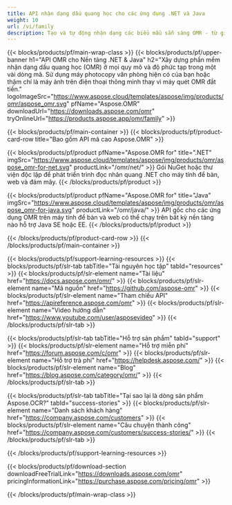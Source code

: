 ```yaml
---
title: API nhận dạng dấu quang học cho các ứng dụng .NET và Java
weight: 10
url: /vi/family
description: Tạo và tự động nhận dạng các biểu mẫu sẵn sàng OMR - từ giấy kiểm tra đến khảo sát mức độ hài lòng của khách hàng và phiếu bầu cử.
---
```


{{< blocks/products/pf/main-wrap-class >}}
{{< blocks/products/pf/upper-banner h1="API OMR cho Nền tảng .NET &amp; Java" h2="Xây dựng phần mềm nhận dạng dấu quang học (OMR) ở mọi quy mô và độ phức tạp trong một vài dòng mã. Sử dụng máy photocopy văn phòng hiện có của bạn hoặc thậm chí là máy ảnh trên điện thoại thông minh thay vì máy quét OMR đắt tiền." logoImageSrc="https://www.aspose.cloud/templates/aspose/img/products/omr/aspose_omr.svg" pfName="Aspose.OMR" downloadUrl="https://downloads.aspose.com/omr" tryOnlineUrl="https://products.aspose.app/omr/family" >}}

{{< blocks/products/pf/main-container >}}
{{< blocks/products/pf/product-card-row title="Bao gồm API mã cao Aspose.OMR" >}}

{{< blocks/products/pf/product pfName="Aspose.OMR for" title=".NET" imgSrc="https://www.aspose.cloud/templates/aspose/img/products/omr/aspose_omr-for-net.svg" productLink="/omr/net/" >}}
Gói NuGet hoặc thư viện độc lập để phát triển trình đọc nhãn quang .NET cho máy tính để bàn, web và đám mây.
{{< /blocks/products/pf/product >}}

{{< blocks/products/pf/product pfName="Aspose.OMR for" title="Java" imgSrc="https://www.aspose.cloud/templates/aspose/img/products/omr/aspose_omr-for-java.svg" productLink="/omr/java/" >}}
API gốc cho các ứng dụng OMR trên máy tính để bàn và web có thể chạy trên bất kỳ nền tảng nào hỗ trợ Java SE hoặc EE.
{{< /blocks/products/pf/product >}}

{{< /blocks/products/pf/product-card-row >}}
{{< /blocks/products/pf/main-container >}}

{{< blocks/products/pf/support-learning-resources >}}
{{< blocks/products/pf/slr-tab tabTitle="Tài nguyên học tập" tabId="resources" >}}
{{< blocks/products/pf/slr-element name="Tài liệu" href="https://docs.aspose.com/omr/" >}}
{{< blocks/products/pf/slr-element name="Mã nguồn" href="https://github.com/aspose-omr" >}}
{{< blocks/products/pf/slr-element name="Tham chiếu API" href="https://apireference.aspose.com/omr" >}}
{{< blocks/products/pf/slr-element name="Video hướng dẫn" href="https://www.youtube.com/user/asposevideo" >}}
{{< /blocks/products/pf/slr-tab >}}

{{< blocks/products/pf/slr-tab tabTitle="Hỗ trợ sản phẩm" tabId="support" >}}
{{< blocks/products/pf/slr-element name="Hỗ trợ miễn phí" href="https://forum.aspose.com/c/omr" >}}
{{< blocks/products/pf/slr-element name="Hỗ trợ trả phí" href="https://helpdesk.aspose.com/" >}}
{{< blocks/products/pf/slr-element name="Blog" href="https://blog.aspose.com/category/omr/" >}}
{{< /blocks/products/pf/slr-tab >}}

{{< blocks/products/pf/slr-tab tabTitle="Tại sao lại là dòng sản phẩm Aspose.OCR?" tabId="success-stories" >}}
{{< blocks/products/pf/slr-element name="Danh sách khách hàng" href="https://company.aspose.com/customers" >}}
{{< blocks/products/pf/slr-element name="Câu chuyện thành công" href="https://company.aspose.com/customers/success-stories/" >}}
{{< /blocks/products/pf/slr-tab >}}

{{< /blocks/products/pf/support-learning-resources >}}

{{< blocks/products/pf/download-section downloadFreeTrialLink="https://downloads.aspose.com/omr" pricingInformationLink="https://purchase.aspose.com/pricing/omr" >}}

{{< /blocks/products/pf/main-wrap-class >}}